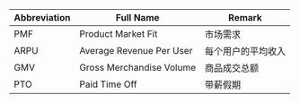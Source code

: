 <!-- 记录一些职场常用的单词缩写 -->
<!-- 2023-10-23 -->

|  Abbreviation   | Full Name | Remark |
|  ----  | ----  | ---- |
| PMF  | Product Market Fit | 市场需求 |
| ARPU  | Average Revenue Per User | 每个用户的平均收入 |
| GMV  | Gross Merchandise Volume | 商品成交总额 |
| PTO  | Paid Time Off | 带薪假期 |



